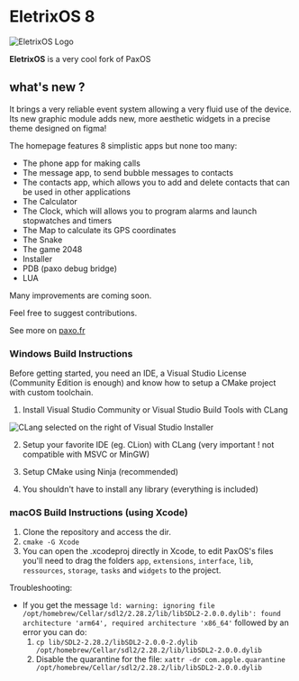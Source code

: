 # EletrixOS 8

![EletrixOS Logo](logo.png)

**EletrixOS** is a very cool fork of PaxOS

## what's new ?

It brings a very reliable event system allowing a very fluid use of the device. Its new graphic module adds new, more aesthetic widgets in a precise theme designed on figma!

The homepage features 8 simplistic apps but none too many:

- The phone app for making calls
- The message app, to send bubble messages to contacts
- The contacts app, which allows you to add and delete contacts that can be used in other applications
- The Calculator
- The Clock, which will allows you to program alarms and launch stopwatches and timers
- The Map to calculate its GPS coordinates
- The Snake
- The game 2048
- Installer
- PDB (paxo debug bridge)
- LUA


Many improvements are coming soon.

Feel free to suggest contributions.

See more on [paxo.fr](https://www.paxo.fr)

### Windows Build Instructions

Before getting started, you need an IDE, a Visual Studio License (Community Edition is enough) and know how to setup a CMake project with custom toolchain.

1. Install Visual Studio Community or Visual Studio Build Tools with CLang

![CLang selected on the right of Visual Studio Installer](docs/images/clang_visual_studio_install.png)

2. Setup your favorite IDE (eg. CLion) with CLang (very important ! not compatible with MSVC or MinGW)

3. Setup CMake using Ninja (recommended)

4. You shouldn't have to install any library (everything is included)

### macOS Build Instructions (using Xcode)

1. Clone the repository and access the dir.
2. `cmake -G Xcode`
3. You can open the .xcodeproj directly in Xcode, to edit PaxOS's files you'll need to drag the folders `app`, `extensions`, `interface`, `lib`, `ressources`, `storage`, `tasks` and `widgets` to the project.

Troubleshooting:
- If you get the message `ld: warning: ignoring file /opt/homebrew/Cellar/sdl2/2.28.2/lib/libSDL2-2.0.0.dylib': found architecture 'arm64', required architecture 'x86_64'` followed by an error you can do:
  1. `cp lib/SDL2-2.28.2/libSDL2-2.0.0-2.dylib /opt/homebrew/Cellar/sdl2/2.28.2/lib/libSDL2-2.0.0.dylib`
  2. Disable the quarantine for the file: `xattr -dr com.apple.quarantine /opt/homebrew/Cellar/sdl2/2.28.2/lib/libSDL2-2.0.0.dylib` 
